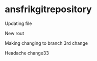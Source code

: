 # ansfrikgitrepository
Updating file


New rout

Making changing to branch
3rd change

Headache change33

